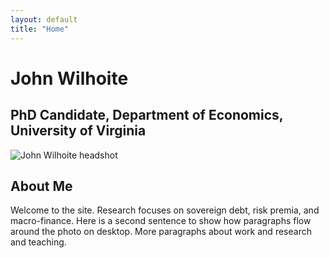 ```yaml
---
layout: default
title: "Home"
---
```


# John Wilhoite
<h2 class="subtitle">PhD Candidate, Department of Economics, University of Virginia</h2>

<img src="{{ '/assets/img/KFinnPhoto2025_UVAEconPortraits-43.jpg' | relative_url }}"
     alt="John Wilhoite headshot"
     class="hero-headshot float-right">

## About Me
Welcome to the site. Research focuses on sovereign debt, risk premia, and macro-finance. 
Here is a second sentence to show how paragraphs flow around the photo on desktop.
More paragraphs about work and research and teaching. 

<!-- When you want wrapping to end (e.g., before next big section): -->
<div class="stop-wrap"></div>
